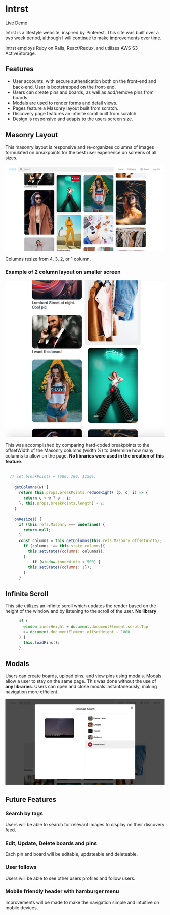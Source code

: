 # Intrst

[Live Demo](https://intrst.herokuapp.com/)

Intrst is a lifestyle website, inspired by Pinterest. This site was built over a two week period, although I will continue to make improvements over time.

Intrst employs Ruby on Rails, React/Redux, and utilizes AWS S3 ActiveStorage. 

## Features 

* User accounts, with secure authentication both on the front-end and back-end. User is bootstrapped on the front-end.
* Users can create pins and boards, as well as add/remove pins from boards.
* Modals are used to render forms and detail views.
* Pages feature a Masonry layout built from scratch.
* Discovery page features an infinite scroll built from scratch.
* Design is responsive and adapts to the users screen size.

## Masonry Layout

This masonry layout is responsive and re-organizes columns of images formulated on breakpoints for the best user experience on screens of all sizes. 

![Masonry Grid Full Screen](https://github.com/domobritton/Intrst/blob/master/pinterest/Screen%20Shot%202018-10-19%20at%209.12.18%20AM.png)

Columns resize from 4, 3, 2, or 1 column. 

### Example of 2 column layout on smaller screen
![Masonry Grid Small Screen](https://github.com/domobritton/Intrst/blob/master/pinterest/Screen%20Shot%202018-10-19%20at%209.31.41%20AM.png)

This was accomplished by comparing hard-coded breakpoints to the offsetWidth of the Masonry columns (width %) to determine how many columns to allow on the page. **No libraries were used in the creation of this feature**.

```js

  // let breakPoints = [500, 700, 1150];
  
	getColumns(w) {
	  return this.props.breakPoints.reduceRight( (p, c, i) => {
	    return c < w ? p : i;
	  }, this.props.breakPoints.length) + 2;
	}

	onResize() {
	  if (this.refs.Masonry === undefined) {
	    return null;
	  }
	  const columns = this.getColumns(this.refs.Masonry.offsetWidth);
	    if (columns !== this.state.columns){
	      this.setState({columns: columns});
	    }
            if (window.innerWidth < 500) {
	      this.setState({columns: 1});
	    }
	  }

```
## Infinite Scroll

This site utilizes an infinite scroll which updates the render based on the height of the window and by listening to the scroll of the user. **No library**

```js
      if (
        window.innerHeight + document.documentElement.scrollTop
        >= document.documentElement.offsetHeight - 1000
      ) {
        this.loadPins();
      }
```
## Modals
Users can create boards, upload pins, and view pins using modals. Modals allow a user to stay on the same page. This was done without the use of **any libraries**. Users can open and close modals instantaneously, making navigation more efficient.

![Modal Example](https://github.com/domobritton/Intrst/blob/master/pinterest/Screen%20Shot%202018-10-19%20at%209.13.30%20AM.png)

## Future Features

### Search by tags

Users will be able to search for relevant images to display on their discovery feed.

### Edit, Update, Delete boards and pins

Each pin and board will be editable, updateable and deleteable.

### User follows

Users will be able to see other users profiles and follow users.

### Mobile friendly header with hamburger menu

Improvements will be made to make the navigation simple and intuitive on mobile devices.
